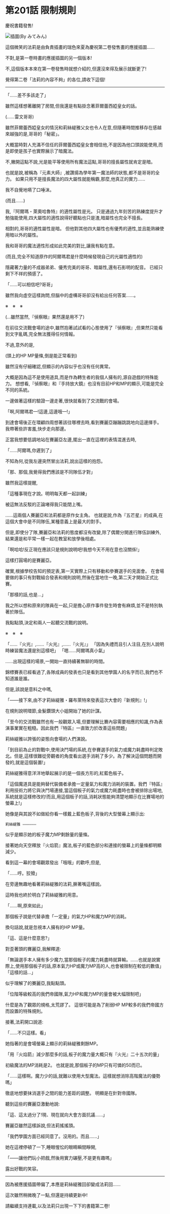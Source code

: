 # 第201話 限制規則

慶祝書籍發售!

![插圖(By みてみん)](https://20879.mitemin.net/userpageimage/viewimagebig/icode/i912114/)

這個微笑的法莉是由負責插畫的瑞色來夏為慶祝第二卷發售畫的應援插圖......

不對,是第一卷時畫的應援插圖的另一個版本!

不,這個版本本來在第一卷發售時就想介紹的,但還沒來得及展示就斷更了!

覺得第二卷「法莉的內容不夠」的各位,請收下這個!

---

「......差不多該走了」

雖然這樣想著離開了房間,但我還是有點掛念著菲爾蕾西婭皇女的話。

(......雷文哥哥)

雖然菲爾蕾西婭皇女的情況和莉絲緹雅父女也令人在意,但隨著時間推移存在感越來越強的是,哥哥的「秘密」。

大概當時對人充滿不信任的菲爾蕾西婭皇女會相信他,不是因為他口頭說能使用,而是即使是孩子也實際展示了暗魔法。

不,撇開這點不說,光是能平等使用所有魔法這點,哥哥的擅長屬性就肯定是暗。

也就是說,被稱為『元素大師』,被讚揚為學年第一魔法師的狀態,都不是哥哥的全力。
如果只用不是擅長魔法的四大屬性就能稱霸,那麼,他真正的實力......

我不自覺地嚥了口唾沫。

(而且......)

我,『阿爾瑪・萊奧哈魯特』的適性屬性是光。
只是通過九年刻苦的熟練度提升才勉強能使用,四大屬性的適性說得好聽點也只是渣,暗屬性也完全不擅長。

相對的,哥哥的適性屬性是暗。
但他對其他四大屬性也有優秀的適性,並且能熟練使用暗以外的屬性。

我和哥哥的魔法適性形成如此完美的對比,讓我有點在意。

(而且,完全不知道原作的阿爾瑪君是什麼時候發現自己的光屬性適性的)

隱藏著力量的不成器弟弟、優秀完美的哥哥、暗屬性,還有石影明的配音。
已經只剩下不祥的預感了。

「......可以相信吧?哥哥」

雖然我向虛空這樣詢問,但腦中的虛構哥哥卻沒有給出任何答案......。

※　※　※

(...雖然當然,『偵察眼』果然還是用不了)

在前往交流戰會場的途中,雖然抱著試試看的心態使用了『偵察眼』,但果然只能看到文字亂碼,完全無法獲得任何情報。

不過,意外的是,

(頭上的HP MP量條,倒是能正常看到)

雖然沒有仔細確認,但顯示的內容似乎也沒有任何異常。

大概是因為這不是使用道具,而是作為轉生者的我個人擁有的,源自遊戲的特殊能力。
想想看,『偵察眼』和『手持放大鏡』也沒有目前HP和MP的顯示,可能是完全不同的系統。

一邊做著這樣的驗證一邊走著,很快就看到了交流戰的會場。

「啊,阿爾瑪君—!這邊,這邊哦—!」

到達會場後正在環顧四周想著該往哪裡去時,看到賽麗亞蹦蹦跳跳地向這邊揮手。
我帶著些許害羞,快步走向那邊。

正當我想要低調地站在賽麗亞左邊,擺出一直在這裡的表情混進去時,

「......阿爾瑪,你遲到了」

不知為何,從我左邊突然冒出法莉,說出這樣的抱怨。

「那、那個,我覺得我們應該是不同隊伍才對」

雖然我這樣提醒,

「這種事現在才說。明明每天都一起訓練」

被這無法反駁的正論堵得我只能閉上嘴。

......這兩個人賽麗亞和法莉都是原作女主角。
也就是說,作為『五芒星』的成員,在這個大會中是不同隊伍,某種意義上是最大的對手。

但是,即使分了隊,賽麗亞和法莉的態度都沒有改變,除了偶爾分開進行隊伍訓練外,結果還是和平常一樣一起在教室和放學後相處。

「啊哈哈!反正現在應該只是規則說明吧!我想今天不用在意也沒關係!」

這樣打圓場的是賽麗亞。

確實,根據學校告知的預定表,第一天實際上只有移動和參賽選手的見面會。
在會場要做的事只有對戰組合發表和規則說明,然後在當地住一晚,第二天才開始正式比賽。

「那樣的話,也是...」

我之所以想和原來的隊員在一起,只是擔心原作事件發生時會有麻煩,並不是特別執著於隊伍。

我點點頭,決定和兩人一起聽交流戰的說明。

※　※　※

「......『火光』,......『火光』,......『火光』」
「因為失禮而且引人注目,在別人說明時練習魔法還是別這樣吧」
「嗯......阿爾瑪真小氣」

......出現這樣的場景,一開始一直持續著無聊的時間。

錦標賽表已經看過了,各隊成員的發表也只是看到其他學園人的名字而已,我們也不知道誰是誰。

但是,該說是意料之中嗎,

「——接下來,由不才莉絲緹雅・羅布萊特來發表這次大會的『新規則』!」

在規則說明環節,金髮鑽頭大小姐開始了她的計謀。

「至今的交流戰雖然也有一般觀眾入場,但要理解比賽內容需要相應的知識,作為表演事業實在粗糙。因此我們『特區』一直致力於改善這些問題」

莉絲緹雅以誇張的姿態向會場的人們演說。

「到目前為止的對戰中,使用決鬥場的系統,在參賽選手的氣力或魔力耗盡時判定敗北。但是,這樣很難從旁觀者的角度看出選手消耗了多少。為了解決這個問題而開發的,就是這個裝置!」

莉絲緹雅得意洋洋地舉起展示的是一個長方形的,紅藍色板子。

「這個魔道具是能夠替代裝備者承擔一定量氣力和魔力消耗的裝置。我們『特區』利用技術力將它與決鬥場連接,當這個板子的氣力或魔力耗盡時也會被排除出場地,系統就是這樣修改的!而且,用這個板子的話,消耗狀態能夠清楚地顯示在比賽場地的螢幕上!」

她像是與其說不如做給你看一樣戴上藍色板子,背後的大型螢幕上顯示出:

    莉絲緹雅 ——————

似乎是顯示她的板子魔力MP剩餘量的量條。

接著她向天空釋放『火焰箭』魔法,板子的藍色部分和連接的螢幕上的量條都明顯減少。

看到這一幕的會場觀眾發出「哦哦」的歡呼,但是,

「......哼。狡猾」

在旁邊無趣地看著莉絲緹雅的法莉,撅著嘴這樣說。

這時我也終於明白了莉絲緹雅的用意。

「......啊,原來如此」

那個板子說是代替承擔「一定量」的氣力HP和魔力MP的消耗。

換句話說,就是忽視本人擁有的HP MP量。

「這、這是什麼意思?」

對歪著頭的賽麗亞,我解釋道:

「無論選手本人擁有多少魔力,當那個板子的魔力耗盡時就算輸。......也就是說實際上,使用那個板子的話,原本氣力HP或魔力MP高的人,也會被限制在較低的數值」
「這樣的話...」

似乎理解了的賽麗亞,我點點頭。

「位階等級較高的我們帝國隊,氣力HP和魔力MP的量會被大幅限制吧」

什麼是為了觀眾的規格,太荒謬了。
這很可能是為了削弱HP MP較多的我們帝國方而設置的特殊規則。

接著,法莉開口說道:

「......不只這樣。看」

她指著的是會場螢幕上顯示的莉絲緹雅剩餘MP。

「用『火焰箭』減少那麼多的話,板子的魔力量大概只有『火光』二十五次的量」

初級魔法的MP消耗是2。
也就是說,那個板子的MP只有可憐的50而已。

「......這樣啊。魔力少的話,就難以使用大型魔法。這樣就想消除高階魔法的優勢嗎」

徹底地想要抹消選手之間的能力差距的調整。
明顯是在針對帝國隊。

聽到這些的賽麗亞激動地說:

「這、這太過分了!現、現在就向大會方面抗議......」

賽麗亞雖然這樣訴說,但法莉搖搖頭。

「我們學園方面已經同意了。沒用的。而且......」

她在這裡停頓了一下,睡眼惺忪的眼睛瞬間睜開,

「——讓他們玩小把戲,然後用實力碾壓,不是更有趣嗎」

露出好戰的笑容。

---

因為被應援插圖帶偏了,本應是莉絲緹雅回卻變成法莉回......

這次雖然稍微晚了一點,但還是持續更新中!

請繼續支持連載,以及法莉只出現一下下的書籍第二卷!
